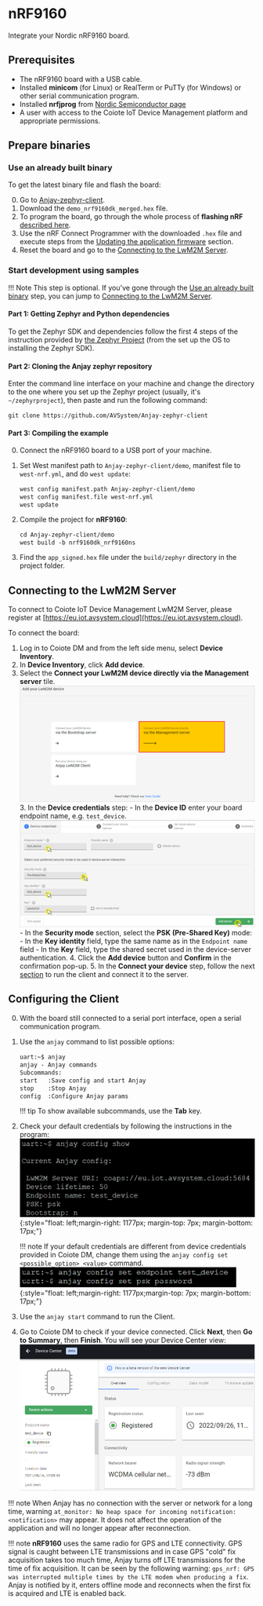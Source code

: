 # nRF9160

Integrate your Nordic nRF9160 board.

## Prerequisites

- The nRF9160 board with a USB cable.
- Installed **minicom** (for Linux) or RealTerm or PuTTy (for Windows) or other serial communication program.
- Installed **nrfjprog** from [Nordic Semiconductor page](https://www.nordicsemi.com/Products/Development-tools/nrf-command-line-tools/download)
- A user with access to the Coiote IoT Device Management platform and appropriate permissions.


## Prepare binaries
### Use an already built binary

To get the latest binary file and flash the board:

0. Go to [Anjay-zephyr-client](https://github.com/AVSystem/Anjay-zephyr-client/releases).
0. Download the `demo_nrf9160dk_merged.hex` file.
0. To program the board, go through the whole process of **flashing nRF** [described here](https://developer.nordicsemi.com/nRF_Connect_SDK/doc/latest/nrf/ug_nrf9160_gs.html).
0. Use the nRF Connect Programmer with the downloaded `.hex` file and execute steps from the [Updating the application firmware](https://developer.nordicsemi.com/nRF_Connect_SDK/doc/latest/nrf/ug_nrf9160_gs.html#updating-the-application-firmware) section.
0. Reset the board and go to the [Connecting to the LwM2M Server](#connecting-to-the-lwm2m-server).

### Start development using samples
!!! Note
    This step is optional. If you've gone through the [Use an already built binary](#use-an-already-built-binary) step, you can jump to [Connecting to the LwM2M Server](#connecting-to-the-lwm2m-server).


#### Part 1: Getting Zephyr and Python dependencies

To get the Zephyr SDK and dependencies follow the first 4 steps of the instruction provided by [the Zephyr Project](https://docs.zephyrproject.org/latest/getting_started/index.html) (from the set up the OS to installing the Zephyr SDK).

#### Part 2: Cloning the Anjay zephyr repository

Enter the command line interface on your machine and change the directory to the one where you set up the Zephyr project (usually, it's `~/zephyrproject`), then paste and run the following command:

   ```
   git clone https://github.com/AVSystem/Anjay-zephyr-client
   ```

#### Part 3: Compiling the example

0. Connect the nRF9160 board to a USB port of your machine.
0. Set West manifest path to `Anjay-zephyr-client/demo`, manifest file to `west-nrf.yml`, and do `west update`:

    ```
    west config manifest.path Anjay-zephyr-client/demo
    west config manifest.file west-nrf.yml
    west update
    ```

0. Compile the project for **nRF9160**:

    ```
    cd Anjay-zephyr-client/demo
    west build -b nrf9160dk_nrf9160ns
    ```

0. Find the `app_signed.hex` file under the `build/zephyr` directory in the project folder.

## Connecting to the LwM2M Server

To connect to Coiote IoT Device Management LwM2M Server, please register at [https://eu.iot.avsystem.cloud](https://eu.iot.avsystem.cloud).

To connect the board:

1. Log in to Coiote DM and from the left side menu, select **Device Inventory**.
2. In **Device Inventory**, click **Add device**.
3. Select the **Connect your LwM2M device directly via the Management server** tile.
       ![Add via Mgmt](images/mgmt_tile.png "Add via Mgmt")
    3. In the **Device credentials** step:
         - In the **Device ID** enter your board endpoint name, e.g. `test_device`.
             ![Device credentials step](images/add_mgmt_quick.png "Device credentials step")
         - In the **Security mode** section, select the **PSK (Pre-Shared Key)** mode:
              - In the **Key identity** field, type the same name as in the `Endpoint name` field
              - In the **Key** field, type the shared secret used in the device-server authentication.
    4. Click the **Add device** button and **Confirm** in the confirmation pop-up.
    5. In the **Connect your device** step, follow the next [section](#configuring-the-client) to run the client and connect it to the server.

## Configuring the Client

0. With the board still connected to a serial port interface, open a serial communication program.
0. Use the `anjay` command to list possible options:

    ```
    uart:~$ anjay
    anjay - Anjay commands
    Subcommands:
    start   :Save config and start Anjay
    stop    :Stop Anjay
    config  :Configure Anjay params
    ```

    !!! tip
        To show available subcommands, use the **Tab** key.

0. Check your default credentials by following the instructions in the program:
    ![Anjay configuration](images/anjay_config.png "Anjay configuration"){:style="float: left;margin-right: 1177px; margin-top: 7px; margin-bottom: 17px;"}


    !!! note
        If your default credentials are different from device credentials provided in Coiote DM, change them using the `anjay config set <possible_option> <value>` command.
        <br/>
        ![Anjay set configuration](images/anjay_config_set.PNG "Anjay set configuration"){:style="float: left;margin-right: 1177px;margin-top: 7px; margin-bottom: 17px;"}


0. Use the `anjay start` command to run the Client.
0. Go to Coiote DM to check if your device connected. Click **Next**, then **Go to Summary**, then **Finish**. You will see your Device Center view:
    ![Registered device](images/registered_device.png "Registered device")

!!! note
    When Anjay has no connection with the server or network for a long time, warning
    `at_monitor: No heap space for incoming notification: <notification>` may appear.
    It does not affect the operation of the application and will no longer appear after reconnection.

!!! note
    **nRF9160** uses the same radio for GPS and LTE connectivity. GPS signal is
    caught between LTE transmissions and in case GPS "cold" fix acquisition takes
    too much time, Anjay turns off LTE transmissions for the time of fix acquisition.
    It can be seen by the following warning: `gps_nrf: GPS was interrupted multiple
    times by the LTE modem when producing a fix`. Anjay is notified by it, enters
    offline mode and reconnects when the first fix is acquired and LTE is enabled back.
